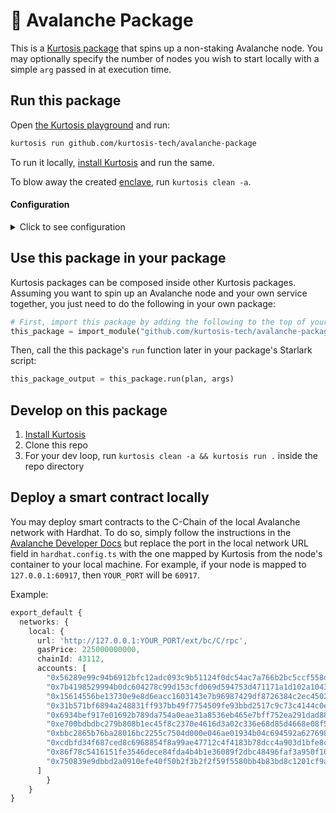 :small_red_triangle: Avalanche Package
======================================

This is a [Kurtosis package](https://docs.kurtosis.com/concepts-reference/packages) that spins up a non-staking Avalanche node. You may optionally specify the number of nodes you wish to start locally with a simple `arg` passed in at execution time.

Run this package
----------------
Open [the Kurtosis playground](https://gitpod.io/#/https://github.com/kurtosis-tech/playground-gitpod) and run:

```bash
kurtosis run github.com/kurtosis-tech/avalanche-package
```
To run it locally, [install Kurtosis][install-kurtosis] and run the same.

To blow away the created [enclave][enclaves-reference], run `kurtosis clean -a`.

#### Configuration

<details>
    <summary>Click to see configuration</summary>

<!-- You can parameterize your package as you prefer; see https://docs.kurtosis.com/next/concepts-reference/args for more -->
You can configure this package using the following JSON structure:

```javascript
{
    "name": "John Snow"
}
```

For example:
Running:
```bash
kurtosis run github.com/kurtosis-tech/avalanche-package '{"node_count":3}'
```
will spin up 3 non-stacking Avalanche nodes locally.

</details>

Use this package in your package
--------------------------------
Kurtosis packages can be composed inside other Kurtosis packages.  Assuming you want to spin up an Avalanche node and your own service
together, you just need to do the following in your own package:


```python
# First, import this package by adding the following to the top of your package's Starlark file:
this_package = import_module("github.com/kurtosis-tech/avalanche-package/main.star")
```

Then, call the this package's `run` function later in your package's Starlark script:

```python
this_package_output = this_package.run(plan, args)
```

Develop on this package
-----------------------
1. [Install Kurtosis][install-kurtosis]
1. Clone this repo
1. For your dev loop, run `kurtosis clean -a && kurtosis run .` inside the repo directory

Deploy a smart contract locally
-------------------------------
You may deploy smart contracts to the C-Chain of the local Avalanche network with Hardhat. To do so, simply follow the instructions in the [Avalanche Developer Docs][avalanche-hardhat-deploy] but replace the port in the local network URL field in `hardhat.config.ts` with the one mapped by Kurtosis from the node's container to your local machine. For example, if your node is mapped to `127.0.0.1:60917`, then `YOUR_PORT` will be `60917`. 

Example:
```typescript
export_default {
  networks: {
    local: {
      url: 'http://127.0.0.1:YOUR_PORT/ext/bc/C/rpc',
      gasPrice: 225000000000,
      chainId: 43112,
      accounts: [
        "0x56289e99c94b6912bfc12adc093c9b51124f0dc54ac7a766b2bc5ccf558d8027",
        "0x7b4198529994b0dc604278c99d153cfd069d594753d471171a1d102a10438e07",
        "0x15614556be13730e9e8d6eacc1603143e7b96987429df8726384c2ec4502ef6e",
        "0x31b571bf6894a248831ff937bb49f7754509fe93bbd2517c9c73c4144c0e97dc",
        "0x6934bef917e01692b789da754a0eae31a8536eb465e7bff752ea291dad88c675",
        "0xe700bdbdbc279b808b1ec45f8c2370e4616d3a02c336e68d85d4668e08f53cff",
        "0xbbc2865b76ba28016bc2255c7504d000e046ae01934b04c694592a6276988630",
        "0xcdbfd34f687ced8c6968854f8a99ae47712c4f4183b78dcc4a903d1bfe8cbf60",
        "0x86f78c5416151fe3546dece84fda4b4b1e36089f2dbc48496faf3a950f16157c",
        "0x750839e9dbbd2a0910efe40f50b2f3b2f2f59f5580bb4b83bd8c1201cf9a010a"
      ]
        }
    }
}
```

<!-------------------------------- LINKS ------------------------------->
[install-kurtosis]: https://docs.kurtosis.com/install
[enclaves-reference]: https://docs.kurtosis.com/concepts-reference/enclaves
[avalanche-hardhat-deploy]: https://docs.avax.network/dapps/developer-toolchains/using-hardhat-with-the-avalanche-c-chain
